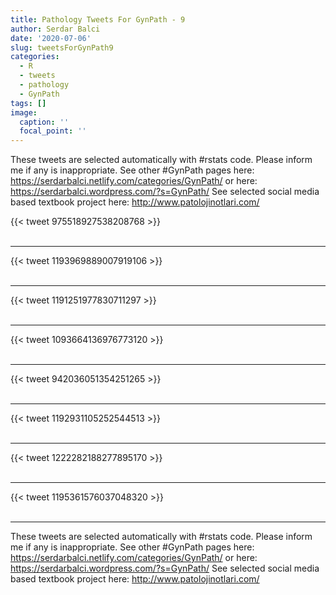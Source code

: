 ```yaml
---
title: Pathology Tweets For GynPath - 9
author: Serdar Balci
date: '2020-07-06'
slug: tweetsForGynPath9
categories:
  - R
  - tweets
  - pathology
  - GynPath
tags: []
image:
  caption: ''
  focal_point: ''
---
```



These tweets are selected automatically with #rstats code. Please inform me if any is inappropriate.
See other #GynPath pages here: https://serdarbalci.netlify.com/categories/GynPath/  or here: https://serdarbalci.wordpress.com/?s=GynPath/ 
See selected social media based textbook project here: http://www.patolojinotlari.com/

{{< tweet 975518927538208768 >}}
<br>
<br>
<hr>
{{< tweet 1193969889007919106 >}}
<br>
<br>
<hr>
{{< tweet 1191251977830711297 >}}
<br>
<br>
<hr>
{{< tweet 1093664136976773120 >}}
<br>
<br>
<hr>
{{< tweet 942036051354251265 >}}
<br>
<br>
<hr>
{{< tweet 1192931105252544513 >}}
<br>
<br>
<hr>
{{< tweet 1222282188277895170 >}}
<br>
<br>
<hr>
{{< tweet 1195361576037048320 >}}
<br>
<br>
<hr>


These tweets are selected automatically with #rstats code. Please inform me if any is inappropriate.
See other #GynPath pages here: https://serdarbalci.netlify.com/categories/GynPath/  or here: https://serdarbalci.wordpress.com/?s=GynPath/ 
See selected social media based textbook project here: http://www.patolojinotlari.com/
